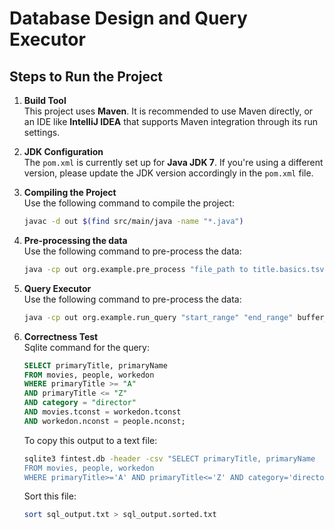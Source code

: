 # Database Design and Query Executor

## Steps to Run the Project

1. **Build Tool**  
   This project uses **Maven**. It is recommended to use Maven directly, or an IDE like **IntelliJ IDEA** that supports Maven integration through its run settings.

2. **JDK Configuration**  
   The `pom.xml` is currently set up for **Java JDK 7**. If you're using a different version, please update the JDK version accordingly in the `pom.xml` file.

3. **Compiling the Project**  
   Use the following command to compile the project:
   ```bash
   javac -d out $(find src/main/java -name "*.java")

4. **Pre-processing the data**  
   Use the following command to pre-process the data:
   ```bash
   java -cp out org.example.pre_process "file_path to title.basics.tsv" "file_path to title.principals.tsv" "file_path to name.basics.tsv"

5. **Query Executor**  
   Use the following command to pre-process the data:
   ```bash
   java -cp out org.example.run_query "start_range" "end_range" buffer_size

6. **Correctness Test**  
   Sqlite command for the query:
   ```sql
   SELECT primaryTitle, primaryName
   FROM movies, people, workedon
   WHERE primaryTitle >= "A" 
   AND primaryTitle <= "Z" 
   AND category = "director" 
   AND movies.tconst = workedon.tconst 
   AND workedon.nconst = people.nconst;
   ```
   
   To copy this output to a text file:
   ```bash
   sqlite3 fintest.db -header -csv "SELECT primaryTitle, primaryName
   FROM movies, people, workedon
   WHERE primaryTitle>='A' AND primaryTitle<='Z' AND category='director' AND movies.tconst=workedon.tconst AND workedon.nconst=people.nconst;" > sql_output.txt
   ```
   Sort this file:
   ```bash
   sort sql_output.txt > sql_output.sorted.txt
   ```




